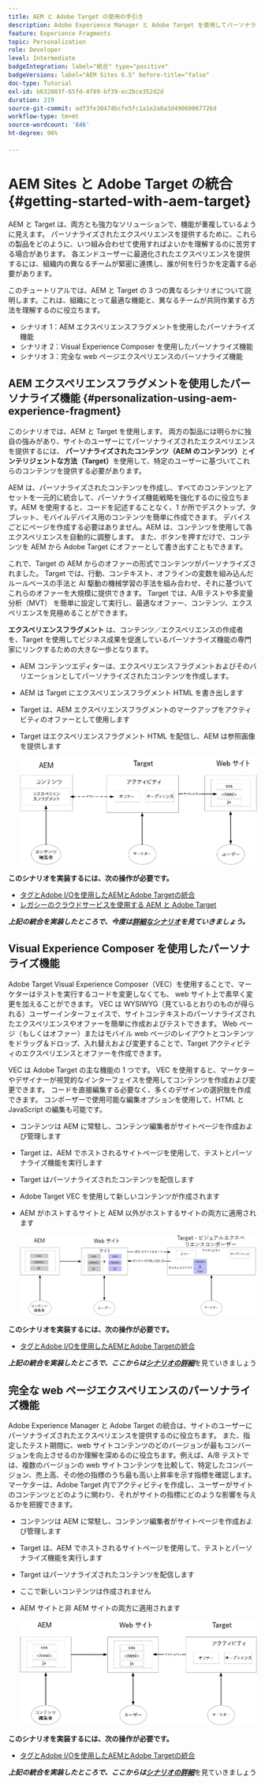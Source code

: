 ```yaml
---
title: AEM と Adobe Target の使用の手引き
description: Adobe Experience Manager と Adobe Target を使用してパーソナライズされたエクスペリエンスを作成して配信する方法を説明するエンドツーエンドのチュートリアル。このチュートリアルでは、エンドツーエンドのプロセスに関わる様々なペルソナと、それらが相互にどう共同作業するかについて学びます
feature: Experience Fragments
topic: Personalization
role: Developer
level: Intermediate
badgeIntegration: label="統合" type="positive"
badgeVersions: label="AEM Sites 6.5" before-title="false"
doc-type: Tutorial
exl-id: b632883f-65fd-4f89-bf39-ec2bce352d2d
duration: 219
source-git-commit: adf3fe30474bcfe5fc1a1e2a8a3d49060067726d
workflow-type: tm+mt
source-wordcount: '846'
ht-degree: 96%

---
```


# AEM Sites と Adobe Target の統合 {#getting-started-with-aem-target}

AEM と Target は、両方とも強力なソリューションで、機能が重複しているように見えます。 パーソナライズされたエクスペリエンスを提供するために、これらの製品をどのように、いつ組み合わせて使用すればよいかを理解するのに苦労する場合があります。 各エンドユーザーに最適化されたエクスペリエンスを提供するには、組織内の異なるチームが緊密に連携し、誰が何を行うかを定義する必要があります。

このチュートリアルでは、AEM と Target の 3 つの異なるシナリオについて説明します。これは、組織にとって最適な機能と、異なるチームが共同作業する方法を理解するのに役立ちます。

* シナリオ 1：AEM エクスペリエンスフラグメントを使用したパーソナライズ機能
* シナリオ 2：Visual Experience Composer を使用したパーソナライズ機能
* シナリオ 3：完全な web ページエクスペリエンスのパーソナライズ機能

## AEM エクスペリエンスフラグメントを使用したパーソナライズ機能 {#personalization-using-aem-experience-fragment}

このシナリオでは、AEM と Target を使用します。 両方の製品には明らかに独自の強みがあり、サイトのユーザーにてパーソナライズされたエクスペリエンスを提供するには、 **パーソナライズされたコンテンツ（AEM のコンテンツ）**&#x200B;と&#x200B;**インテリジェントな方法（Target）**&#x200B;を使用して、特定のユーザーに基づいてこれらのコンテンツを提供する必要があります。

AEM は、パーソナライズされたコンテンツを作成し、すべてのコンテンツとアセットを一元的に統合して、パーソナライズ機能戦略を強化するのに役立ちます。AEM を使用すると、コードを記述することなく、1 か所でデスクトップ、タブレット、モバイルデバイス用のコンテンツを簡単に作成できます。 デバイスごとにページを作成する必要はありません。AEM は、コンテンツを使用して各エクスペリエンスを自動的に調整します。 また、ボタンを押すだけで、コンテンツを AEM から Adobe Target にオファーとして書き出すこともできます。

これで、Target の AEM からのオファーの形式でコンテンツがパーソナライズされました。 Target では、行動、コンテキスト、オフラインの変数を組み込んだルールベースの手法と AI 駆動の機械学習の手法を組み合わせ、それに基づいてこれらのオファーを大規模に提供できます。  Target では、A/B テストや多変量分析（MVT） を簡単に設定して実行し、最適なオファー、コンテンツ、エクスペリエンスを見極めることができます。

**エクスペリエンスフラグメント** は、コンテンツ／エクスペリエンスの作成者を、Target を使用してビジネス成果を促進しているパーソナライズ機能の専門家にリンクするための大きな一歩となります。

* AEM コンテンツエディターは、エクスペリエンスフラグメントおよびそのバリエーションとしてパーソナライズされたコンテンツを作成します。
* AEM は Target にエクスペリエンスフラグメント HTML を書き出します
* Target は、AEM エクスペリエンスフラグメントのマークアップをアクティビティのオファーとして使用します
* Target はエクスペリエンスフラグメント HTML を配信し、AEM は参照画像を提供します

  ![エクスペリエンスフラグメントを使用したパーソナライゼーションの図](assets/personalization-use-case-1/use-case-1-diagram.png)

**このシナリオを実装するには、次の操作が必要です。**

* [タグとAdobe I/Oを使用したAEMとAdobe Targetの統合](./implementation.md#integrating-aem-target-options)
* [レガシーのクラウドサービスを使用する AEM と Adobe Target](./implementation.md#integrating-aem-target-options)

***上記の統合を実装したところで、今度は[詳細なシナリオ](./personalization-use-case-1.md)を見ていきましょう。***

## Visual Experience Composer を使用したパーソナライズ機能

Adobe Target Visual Experience Composer（VEC）を使用することで、マーケターはテストを実行するコードを変更しなくても、 web サイト上で素早く変更を加えることができます。  VEC は WYSIWYG（見ているとおりのものが得られる）ユーザーインターフェイスで、サイトコンテキストのパーソナライズされたエクスペリエンスやオファーを簡単に作成およびテストできます。 Web ページ（もしくはオファー）またはモバイル web ページのレイアウトとコンテンツをドラッグ＆ドロップ、入れ替えおよび変更することで、Target アクティビティのエクスペリエンスとオファーを作成できます。

VEC は Adobe Target の主な機能の 1 つです。 VEC を使用すると、マーケターやデザイナーが視覚的なインターフェイスを使用してコンテンツを作成および変更できます。 コードを直接編集する必要なく、多くのデザインの選択肢を作成できます。 コンポーザーで使用可能な編集オプションを使用して、HTML と JavaScript の編集も可能です。

* コンテンツは AEM に常駐し、コンテンツ編集者がサイトページを作成および管理します
* Target は、AEM でホストされるサイトページを使用して、テストとパーソナライズ機能を実行します
* Target はパーソナライズされたコンテンツを配信します
* Adobe Target VEC を使用して新しいコンテンツが作成されます
* AEM がホストするサイトと AEM 以外がホストするサイトの両方に適用されます

  ![Visual Experience Composer を使用したパーソナライズ機能の図](assets/personalization-use-case-3/use-case-diagram-3.png)

**このシナリオを実装するには、次の操作が必要です。**

* [タグとAdobe I/Oを使用したAEMとAdobe Targetの統合](./implementation.md#integrating-aem-target-options)

***上記の統合を実装したところで、ここからは[シナリオの詳細](./personalization-use-case-3.md)***&#x200B;を見ていきましょう

## 完全な web ページエクスペリエンスのパーソナライズ機能

Adobe Experience Manager と Adobe Target の統合は、サイトのユーザーにパーソナライズされたエクスペリエンスを提供するのに役立ちます。 また、指定したテスト期間に、web サイトコンテンツのどのバージョンが最もコンバージョンを向上させるのか理解を深めるのに役立ちます。例えば、A/B テストでは、複数のバージョンの web サイトコンテンツを比較して、特定したコンバージョン、売上高、その他の指標のうち最も高い上昇率を示す指標を確認します。 マーケターは、Adobe Target 内でアクティビティを作成し、ユーザーがサイトのコンテンツとどのように関わり、それがサイトの指標にどのような影響を与えるかを把握できます。

* コンテンツは AEM に常駐し、コンテンツ編集者がサイトページを作成および管理します
* Target は、AEM でホストされるサイトページを使用して、テストとパーソナライズ機能を実行します
* Target はパーソナライズされたコンテンツを配信します
* ここで新しいコンテンツは作成されません
* AEM サイトと非 AEM サイトの両方に適用されます

  ![図](assets/personalization-use-case-2/use-case-2-diagram.png)

**このシナリオを実装するには、次の操作が必要です。**

* [タグとAdobe I/Oを使用したAEMとAdobe Targetの統合](./implementation.md#integrating-aem-target-options)

***上記の統合を実装したところで、ここからは[シナリオの詳細](./personalization-use-case-2.md)***&#x200B;を見ていきましょう
